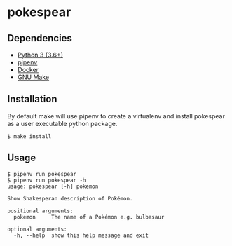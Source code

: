 # pokespear

## Dependencies

 * [Python 3 (3.6+)](https://docs.python.org/3.6/using/index.html)
 * [pipenv](https://github.com/pypa/pipenv#installation)
 * [Docker](https://docs.docker.com/engine/install/)
 * [GNU Make](https://www.gnu.org/software/make/)

## Installation

By default make will use pipenv to create a virtualenv and install pokespear
as a user executable python package.

    $ make install

## Usage

    $ pipenv run pokespear
    $ pipenv run pokespear -h
    usage: pokespear [-h] pokemon

    Show Shakesperan description of Pokémon.

    positional arguments:
      pokemon     The name of a Pokémon e.g. bulbasaur

    optional arguments:
      -h, --help  show this help message and exit
